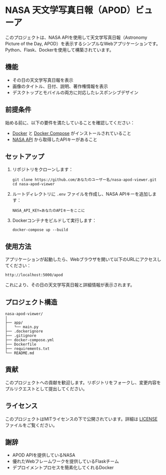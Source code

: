# NASA 天文学写真日報（APOD）ビューア

このプロジェクトは、NASA APIを使用して天文学写真日報（Astronomy Picture of the Day, APOD）を表示するシンプルなWebアプリケーションです。Python、Flask、Dockerを使用して構築されています。

## 機能

- その日の天文学写真日報を表示
- 画像のタイトル、日付、説明、著作権情報を表示
- デスクトップとモバイルの両方に対応したレスポンシブデザイン

## 前提条件

始める前に、以下の要件を満たしていることを確認してください：

- [Docker](https://www.docker.com/get-started) と [Docker Compose](https://docs.docker.com/compose/install/) がインストールされていること
- [NASA API](https://api.nasa.gov/) から取得したAPIキーがあること

## セットアップ

1. リポジトリをクローンします：
   ```
   git clone https://github.com/あなたのユーザー名/nasa-apod-viewer.git
   cd nasa-apod-viewer
   ```

2. ルートディレクトリに `.env` ファイルを作成し、NASA APIキーを追加します：
   ```
   NASA_API_KEY=あなたのAPIキーをここに
   ```

3. Dockerコンテナをビルドして実行します：
   ```
   docker-compose up --build
   ```

## 使用方法

アプリケーションが起動したら、Webブラウザを開いて以下のURLにアクセスしてください：

```
http://localhost:5000/apod
```

これにより、その日の天文学写真日報と詳細情報が表示されます。

## プロジェクト構造

```
nasa-apod-viewer/
│
├── app/
│   └── main.py
├── .dockerignore
├── .gitignore
├── docker-compose.yml
├── Dockerfile
├── requirements.txt
└── README.md
```

## 貢献

このプロジェクトへの貢献を歓迎します。リポジトリをフォークし、変更内容をプルリクエストとして提出してください。

## ライセンス

このプロジェクトはMITライセンスの下で公開されています。詳細は [LICENSE](LICENSE) ファイルをご覧ください。

## 謝辞

- APOD APIを提供しているNASA
- 優れたWebフレームワークを提供しているFlaskチーム
- デプロイメントプロセスを簡素化してくれるDocker